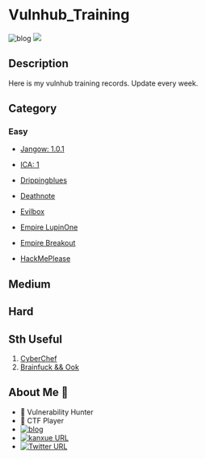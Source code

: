 # Vulnhub_Training
![blog](https://img.shields.io/badge/Vulnhub-v4ler1an-blue)  ![](https://img.shields.io/badge/keep%20hacking-8A2BE2)

## Description

Here is my vulnhub training records. Update every week.

## Category

### Easy

- [Jangow: 1.0.1](https://github.com/AlexsanderShaw/Vulnhub_Training/blob/main/vulnhub_Walkthrough-Jangow101.md)
- [ICA: 1](https://github.com/AlexsanderShaw/Vulnhub_Training/blob/main/vulnhub_Walkthrough-ICA1.md)
- [Drippingblues](https://github.com/AlexsanderShaw/Vulnhub_Training/blob/main/vulnhub_Walkthrough-drippingblues.md)

- [Deathnote](https://github.com/AlexsanderShaw/Vulnhub_Training/blob/main/vulnhub_Walkthrough-Deathnote.md)
- [Evilbox](https://github.com/AlexsanderShaw/Vulnhub_Training/blob/main/vulnhub_Walkthrough-evilbox.md)
- [Empire LupinOne](https://github.com/AlexsanderShaw/Vulnhub_Training/blob/main/vulnhub_Walkthrough-Empire_LupinOne.md)
- [Empire Breakout](https://github.com/AlexsanderShaw/Vulnhub_Training/blob/main/vulnhub_Walkthrough-Empire_Breakout.md)
- [HackMePlease](https://github.com/AlexsanderShaw/Vulnhub_Training/blob/main/vulnhub_Walkthrough-HackMePlease.md)



## Medium





## Hard





## Sth Useful

1. [CyberChef](https://gchq.github.io/CyberChef)
2. [Brainfuck && Ook](https://www.splitbrain.org/_static/ook/)


## About Me 👋
- 👻  Vulnerability Hunter
- 🎰  CTF Player
- [![blog](https://img.shields.io/badge/v4ler1an-Blog-blue)](https://www.v4ler1an.com/)
- [![kanxue URL](https://img.shields.io/badge/%E6%9C%89%E6%AF%92-%E7%9C%8B%E9%9B%AA%E8%AE%BA%E5%9D%9B-lightgrey)](https://bbs.pediy.com/user-home-779730.htm)
- [![Twitter URL](https://img.shields.io/twitter/url?label=v4ler1an%20%7C%20Twitter&style=social&url=https%3A%2F%2Fshields.io)](https://twitter.com/YaoyaoShaw)

